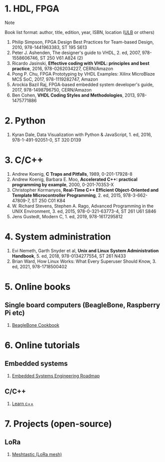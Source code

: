 # 1. HDL, FPGA

> [!NOTE]
> Book list format: author, title, edition, year, ISBN, location ([ULB](https://www.ulb.tu-darmstadt.de/finden_nutzen/recherchieren/index.de.jsp) or others)

1. Philip Simpson, FPGA Design Best Practices for Team-based Design, 2010, 978-1441963383, ST 195 S613
2. Peter J. Ashenden, The designer's guide to VHDL, 2. ed, 2007, 978-1558606746, ST 250 V61 A824 (2)
3. Ricardo Jasinski, **Effective coding with VHDL: principles and best practice**, 2016, 978-0262034227, CERN/Amazon
4. Pong P. Chu, FPGA Prototyping by VHDL Examples: Xilinx MicroBlaze MCS SoC, 2017, 978-1119282747, Amazon
5. Arockia Bazil Raj, FPGA-based embedded system developer's guide, 2017, 978-1498796750, CERN/Amazon
6. Ben Cohen, **VHDL Coding Styles and Methodologies**, 2013, 978-1475771886

# 2. Python

1. Kyran Dale, Data Visualization with Python & JavaScript, 1. ed, 2016, 978-1-491-92051-0, ST 320 D139

# 3. C/C++

1. Andrew Koenig, **C Traps and Pitfalls**, 1989, 0-201-17928-8
2. Andrew Koenig, Barbara E. Moo, **Accelerated C++: practical programming by example**, 2000, 0-201-70353-X
3. Christopher Kormanyos, **Real-Time C++ Efficient Object-Oriented and Template Microcontroller Programming**, 2. ed, 2015, 978-3-662-47809-7, ST 250 C01 K84
4. W. Richard Stevens, Stephen A. Rago, Advanced Programming in the UNIX Environment, 3. ed, 2015, 978-0-321-63773-4, ST 261 U61 S846
5. Jens Gustedt, Modern C, 1. ed, 2019, 978-1617295812

# 4. System administration

1. Evi Nemeth, Garth Snyder et al, **Unix and Linux System Administration Handbook**, 5. ed, 2018, 978-0134277554, ST 261 N433
2. Brian Ward, How Linux Works: What Every Superuser Should Know, 3. ed, 2021, 978-1718500402

# 5. Online books

## Single board computers (BeagleBone, Raspberry Pi etc)

1. [BeagleBone Cookbook](https://docs.beagleboard.org/latest/books/beaglebone-cookbook/)

# 6. Online tutorials

## Embedded systems

1. [Embedded Systems Engineering Roadmap](https://github.com/m3y54m/Embedded-Engineering-Roadmap)

## C/C++

1. [Learn c++](https://learncpp.com)

# 7. Projects (open-source)

## LoRa

1. [Meshtastic (LoRa mesh)](https://meshtastic.org/)